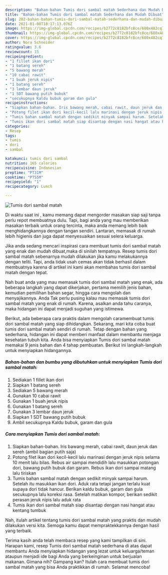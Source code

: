 ```yaml
---
description: "Bahan-bahan Tumis dori sambal matah Sederhana dan Mudah Dibuat"
title: "Bahan-bahan Tumis dori sambal matah Sederhana dan Mudah Dibuat"
slug: 202-bahan-bahan-tumis-dori-sambal-matah-sederhana-dan-mudah-dibuat
date: 2021-01-08T18:17:13.076Z
image: https://img-global.cpcdn.com/recipes/b2772c8182bfc8ce/680x482cq70/tumis-dori-sambal-matah-foto-resep-utama.jpg
thumbnail: https://img-global.cpcdn.com/recipes/b2772c8182bfc8ce/680x482cq70/tumis-dori-sambal-matah-foto-resep-utama.jpg
cover: https://img-global.cpcdn.com/recipes/b2772c8182bfc8ce/680x482cq70/tumis-dori-sambal-matah-foto-resep-utama.jpg
author: Nora Schneider
ratingvalue: 3.6
reviewcount: 15
recipeingredient:
- "1 fillet ikan dori"
- "1 batang sereh"
- "5 bawang merah"
- "10 cabai rawit"
- "1 buah jeruk nipis"
- "1 batang sereh"
- "3 lembar daun jeruk"
- "1 SDT bawang putih bubuk"
- "secukupnya Kaldu bubuk garam dan gula"
recipeinstructions:
- "Siapkan bahan-bahan. Iris bawang merah, cabai rawit, daun jeruk dan sereh (ambil bagian putih saja)"
- "Potong filet ikan dori kecil-kecil lalu marinasi dengan jeruk nipis selama 10 menit lalu bilas. Rebus air sampai mendidih lalu masukkan potongan dori, bawang putih bubuk dan garam. Rebus ikan dori sampai matang lalu tiriskan"
- "Tumis bahan sambal matah dengan sedikit minyak sampai harum. Setelah itu masukkan ikan dori. Aduk rata tetapi jangan terlalu kuat supaya dori tidak hancur. Berikan kaldu bubuk, garam dan gula secukupnya lalu koreksi rasa. Setelah matikan kompor, berikan sedikit perasan jeruk nipis lalu aduk rata"
- "Tumis ikan dori sambal matah siap disantap dengan nasi hangat atau kentang tumbuk"
categories:
- Resep
tags:
- tumis
- dori
- sambal

katakunci: tumis dori sambal 
nutrition: 165 calories
recipecuisine: Indonesian
preptime: "PT31M"
cooktime: "PT55M"
recipeyield: "1"
recipecategory: Lunch

---
```



![Tumis dori sambal matah](https://img-global.cpcdn.com/recipes/b2772c8182bfc8ce/680x482cq70/tumis-dori-sambal-matah-foto-resep-utama.jpg)

Di waktu  saat ini , kamu memang dapat mengorder masakan siap saji tanpa perlu repot membuatnya dulu. Tapi, bagi anda yang mau memberikan masakan terbaik untuk orang tercinta, maka anda memang lebih baik menghidangkannya dengan tangan sendiri. Lantaran, memasak di rumah lebih higienis dan juga dapat menyesuaikan sesuai selera keluarga.

Jika anda sedang mencari inspirasi cara membuat tumis dori sambal matah yang enak dan mudah dibuat,maka di sinilah tempatnya. Resep tumis dori sambal matah  sebenarnya mudah dilakukan jika kamu melakukannya dengan teliti. Tapi, anda tidak usah cemas akan tidak berhasil dalam membuatnya 
karena di artikel ini kami akan membahas tumis dori sambal matah dengan tepat.  



Nah buat anda yang mau memasak tumis dori sambal matah yang enak, ada beberapa langkah yang dapat dikerjakan, pertama memilih jenis bahan, kemudian pemilihan bahan segar, hingga cara mengolah dan menyajikannya. Anda Tak perlu pusing kalau mau memasak tumis dori sambal matah yang enak di rumah. Karena, asalkan anda  tahu caranya, maka hidangan ini dapat menjadi suguhan yang istimewa.

Berikut, ada beberapa cara praktis  dalam mengolah caramembuat tumis dori sambal matah yang siap dihidangkan. Sekarang, mari kita coba buat tumis dori sambal matah sendiri di rumah. Tetap dengan bahan yang sederhana, hidangan ini dapat memberi manfaat dalam membantu menjaga kesehatan tubuh kita. Anda bisa menyiapkan Tumis dori sambal matah memakai 9 jenis bahan dan 4 tahap pembuatan. Berikut ini langkah-langkah untuk menyiapkan hidangannya.

<!--inarticleads1-->

##### Bahan-bahan dan bumbu yang dibutuhkan untuk menyiapkan Tumis dori sambal matah:

1. Sediakan 1 fillet ikan dori
1. Siapkan 1 batang sereh
1. Sediakan 5 bawang merah
1. Gunakan 10 cabai rawit
1. Gunakan 1 buah jeruk nipis
1. Gunakan 1 batang sereh
1. Gunakan 3 lembar daun jeruk
1. Siapkan 1 SDT bawang putih bubuk
1. Ambil secukupnya Kaldu bubuk, garam dan gula




<!--inarticleads2-->

##### Cara menyiapkan Tumis dori sambal matah:

1. Siapkan bahan-bahan. Iris bawang merah, cabai rawit, daun jeruk dan sereh (ambil bagian putih saja)
1. Potong filet ikan dori kecil-kecil lalu marinasi dengan jeruk nipis selama 10 menit lalu bilas. Rebus air sampai mendidih lalu masukkan potongan dori, bawang putih bubuk dan garam. Rebus ikan dori sampai matang lalu tiriskan
1. Tumis bahan sambal matah dengan sedikit minyak sampai harum. Setelah itu masukkan ikan dori. Aduk rata tetapi jangan terlalu kuat supaya dori tidak hancur. Berikan kaldu bubuk, garam dan gula secukupnya lalu koreksi rasa. Setelah matikan kompor, berikan sedikit perasan jeruk nipis lalu aduk rata
1. Tumis ikan dori sambal matah siap disantap dengan nasi hangat atau kentang tumbuk




Nah, itulah artikel tentang  tumis dori sambal matah  yang praktis dan mudah dilakukan versi kita. Semoga kamu dapat mempraktekkannya dengan hasil yang terbaik. 

Terima kasih anda telah membaca resep yang kami tampilkan di sini. Harapan kami, resep  Tumis dori sambal matah sederhana di atas dapat membantu Anda menyiapkan hidangan yang lezat untuk keluarga/teman ataupun menjadi ide bagi Anda yang berkeinginan untuk berjualan makanan. Gimana nih? Gampang kan? Itulah cara membuat tumis dori sambal matah yang bisa Anda praktikkan di rumah. Selamat mencoba!

